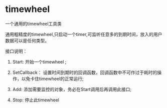 # timewheel
一个通用的timewheel工具类


通用粗精度的timewheel,只启动一个timer,可监听任意多的到期时间，放入的用户数据可以是任何类型。

接口说明：
1. Start:
   开始一个timewheel ;
   
2. SetCallback：
   设置时间到期时的回调函数，回调函数中不可作过于耗时的操作，以免卡住timewheel的正常运行;
   
3. Add:
   添加需要监控的对象，务必在Start调用后再调用此接口;
   
4. Stop:
   停止此timewheel
